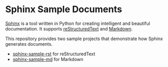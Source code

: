# Sphinx Sample Documents

[Sphinx](https://www.sphinx-doc.org/en/master/index.html) is a tool written in Python for creating intelligent and beautiful documentation. It supports [reStructuredText](https://www.sphinx-doc.org/en/master/usage/restructuredtext/basics.html#rst-primer) and [Markdown](https://www.sphinx-doc.org/en/master/usage/markdown.html#markdown).

This repository provides two sample projects that demonstrate how Sphinx generates documents.

- [sphinx-sample-rst](https://github.com/burpeesDaily/sphinx-sample-documents/tree/main/sphinx-sample-rst) for reStructuredText
- [sphinx-sample-md](https://github.com/burpeesDaily/sphinx-sample-documents/tree/main/sphinx-sample-md) for Markdown
